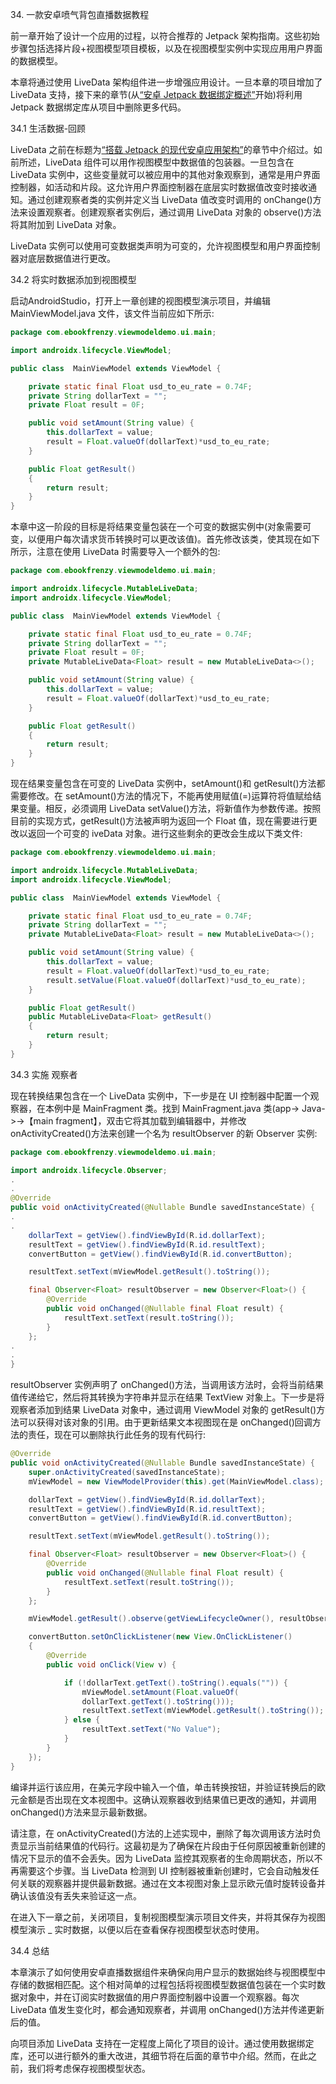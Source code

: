 34\. 一款安卓喷气背包直播数据教程

前一章开始了设计一个应用的过程，以符合推荐的 Jetpack 架构指南。这些初始步骤包括选择片段+视图模型项目模板，以及在视图模型实例中实现应用用户界面的数据模型。

本章将通过使用 LiveData 架构组件进一步增强应用设计。一旦本章的项目增加了 LiveData 支持，接下来的章节(从[“安卓 Jetpack 数据绑定概述”](35.html#_idTextAnchor737)开始)将利用 Jetpack 数据绑定库从项目中删除更多代码。

34.1 生活数据-回顾

LiveData 之前在标题为[“搭载 Jetpack 的现代安卓应用架构”](32.html#_idTextAnchor696)的章节中介绍过。如前所述，LiveData 组件可以用作视图模型中数据值的包装器。一旦包含在 LiveData 实例中，这些变量就可以被应用中的其他对象观察到，通常是用户界面控制器，如活动和片段。这允许用户界面控制器在底层实时数据值改变时接收通知。通过创建观察者类的实例并定义当 LiveData 值改变时调用的 onChange()方法来设置观察者。创建观察者实例后，通过调用 LiveData 对象的 observe()方法将其附加到 LiveData 对象。

LiveData 实例可以使用可变数据类声明为可变的，允许视图模型和用户界面控制器对底层数据值进行更改。

34.2 将实时数据添加到视图模型

启动AndroidStudio，打开上一章创建的视图模型演示项目，并编辑 MainViewModel.java 文件，该文件当前应如下所示:

```java
package com.ebookfrenzy.viewmodeldemo.ui.main;

import androidx.lifecycle.ViewModel;

public class  MainViewModel extends ViewModel {

    private static final Float usd_to_eu_rate = 0.74F;
    private String dollarText = "";
    private Float result = 0F;

    public void setAmount(String value) {
        this.dollarText = value;
        result = Float.valueOf(dollarText)*usd_to_eu_rate;
    }

    public Float getResult()
    {
        return result;
    }
}
```

本章中这一阶段的目标是将结果变量包装在一个可变的数据实例中(对象需要可变，以便用户每次请求货币转换时可以更改该值)。首先修改该类，使其现在如下所示，注意在使用 LiveData 时需要导入一个额外的包:

```java
package com.ebookfrenzy.viewmodeldemo.ui.main;

import androidx.lifecycle.MutableLiveData;
import androidx.lifecycle.ViewModel;

public class  MainViewModel extends ViewModel {

    private static final Float usd_to_eu_rate = 0.74F;
    private String dollarText = "";
    private Float result = 0F;
    private MutableLiveData<Float> result = new MutableLiveData<>();

    public void setAmount(String value) {
        this.dollarText = value;
        result = Float.valueOf(dollarText)*usd_to_eu_rate;
    }

    public Float getResult()
    {
        return result;
    }
}
```

现在结果变量包含在可变的 LiveData 实例中，setAmount()和 getResult()方法都需要修改。在 setAmount()方法的情况下，不能再使用赋值(=)运算符将值赋给结果变量。相反，必须调用 LiveData setValue()方法，将新值作为参数传递。按照目前的实现方式，getResult()方法被声明为返回一个 Float 值，现在需要进行更改以返回一个可变的 iveData 对象。进行这些剩余的更改会生成以下类文件:

```java
package com.ebookfrenzy.viewmodeldemo.ui.main;

import androidx.lifecycle.MutableLiveData;
import androidx.lifecycle.ViewModel;

public class  MainViewModel extends ViewModel {

    private static final Float usd_to_eu_rate = 0.74F;
    private String dollarText = "";
    private MutableLiveData<Float> result = new MutableLiveData<>();

    public void setAmount(String value) {
        this.dollarText = value;
        result = Float.valueOf(dollarText)*usd_to_eu_rate;
        result.setValue(Float.valueOf(dollarText)*usd_to_eu_rate);
    }

    public Float getResult()
    public MutableLiveData<Float> getResult()
    {
        return result;
    }
}
```

34.3 实施 观察者

现在转换结果包含在一个 LiveData 实例中，下一步是在 UI 控制器中配置一个观察器，在本例中是 MainFragment 类。找到 MainFragment.java 类(app-> Java-><package name="">->【main fragment】，双击它将其加载到编辑器中，并修改 onActivityCreated()方法来创建一个名为 resultObserver 的新 Observer 实例:</package>

```java
package com.ebookfrenzy.viewmodeldemo.ui.main;

import androidx.lifecycle.Observer;
.
.
@Override
public void onActivityCreated(@Nullable Bundle savedInstanceState) {
.
.
    dollarText = getView().findViewById(R.id.dollarText);
    resultText = getView().findViewById(R.id.resultText);
    convertButton = getView().findViewById(R.id.convertButton);

    resultText.setText(mViewModel.getResult().toString());

    final Observer<Float> resultObserver = new Observer<Float>() {
        @Override
        public void onChanged(@Nullable final Float result) {
            resultText.setText(result.toString());
        }
    };
.
.
}
```

resultObserver 实例声明了 onChanged()方法，当调用该方法时，会将当前结果值传递给它，然后将其转换为字符串并显示在结果 TextView 对象上。下一步是将观察者添加到结果 LiveData 对象中，通过调用 ViewModel 对象的 getResult()方法可以获得对该对象的引用。由于更新结果文本视图现在是 onChanged()回调方法的责任，现在可以删除执行此任务的现有代码行:

```java
@Override
public void onActivityCreated(@Nullable Bundle savedInstanceState) {
    super.onActivityCreated(savedInstanceState);
    mViewModel = new ViewModelProvider(this).get(MainViewModel.class);

    dollarText = getView().findViewById(R.id.dollarText);
    resultText = getView().findViewById(R.id.resultText);
    convertButton = getView().findViewById(R.id.convertButton);

    resultText.setText(mViewModel.getResult().toString());

    final Observer<Float> resultObserver = new Observer<Float>() {
        @Override
        public void onChanged(@Nullable final Float result) {
            resultText.setText(result.toString());
        }
    };

    mViewModel.getResult().observe(getViewLifecycleOwner(), resultObserver);

    convertButton.setOnClickListener(new View.OnClickListener()
    {
        @Override
        public void onClick(View v) {

            if (!dollarText.getText().toString().equals("")) {
                mViewModel.setAmount(Float.valueOf(
				dollarText.getText().toString()));
                resultText.setText(mViewModel.getResult().toString());
            } else {
                resultText.setText("No Value");
            }
        }
    });
}
```

编译并运行该应用，在美元字段中输入一个值，单击转换按钮，并验证转换后的欧元金额是否出现在文本视图中。这确认观察器收到结果值已更改的通知，并调用 onChanged()方法来显示最新数据。

请注意，在 onActivityCreated()方法的上述实现中，删除了每次调用该方法时负责显示当前结果值的代码行。这最初是为了确保在片段由于任何原因被重新创建的情况下显示的值不会丢失。因为 LiveData 监控其观察者的生命周期状态，所以不再需要这个步骤。当 LiveData 检测到 UI 控制器被重新创建时，它会自动触发任何关联的观察器并提供最新数据。通过在文本视图对象上显示欧元值时旋转设备并确认该值没有丢失来验证这一点。

在进入下一章之前，关闭项目，复制视图模型演示项目文件夹，并将其保存为视图模型演示 _ 实时数据，以便以后在查看保存视图模型状态时使用。

34.4 总结

本章演示了如何使用安卓直播数据组件来确保向用户显示的数据始终与视图模型中存储的数据相匹配。这个相对简单的过程包括将视图模型数据值包装在一个实时数据对象中，并在订阅实时数据值的用户界面控制器中设置一个观察器。每次 LiveData 值发生变化时，都会通知观察者，并调用 onChanged()方法并传递更新后的值。

向项目添加 LiveData 支持在一定程度上简化了项目的设计。通过使用数据绑定库，还可以进行额外的重大改进，其细节将在后面的章节中介绍。然而，在此之前，我们将考虑保存视图模型状态。